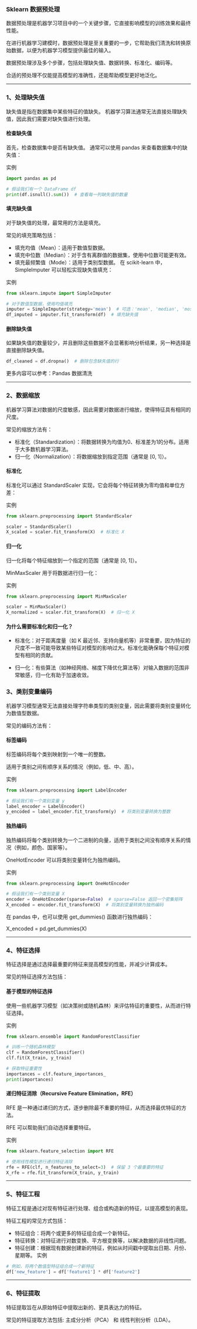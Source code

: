 ### Sklearn 数据预处理
数据预处理是机器学习项目中的一个关键步骤，它直接影响模型的训练效果和最终性能。

在进行机器学习建模时，数据预处理是至关重要的一步，它帮助我们清洗和转换原始数据，以便为机器学习模型提供最佳的输入。

数据预处理涉及多个步骤，包括处理缺失值、数据转换、标准化、编码等。

合适的预处理不仅能提高模型的准确性，还能帮助模型更好地泛化。
***
### 1、处理缺失值
缺失值是指在数据集中某些特征的值缺失。
机器学习算法通常无法直接处理缺失值，因此我们需要对缺失值进行处理。

#### 检查缺失值
首先，检查数据集中是否有缺失值。
通常可以使用 pandas 来查看数据集中的缺失值：

实例
```python
import pandas as pd

# 假设我们有一个 DataFrame df
print(df.isnull().sum())  # 查看每一列缺失值的数量
```
#### 填充缺失值
对于缺失值的处理，最常用的方法是填充。

常见的填充策略包括：

 - 填充均值（Mean）：适用于数值型数据。
 - 填充中位数（Median）：对于含有离群值的数据集，使用中位数可能更有效。
 - 填充最频繁值（Mode）：适用于类别型数据。
在 scikit-learn 中，SimpleImputer 可以轻松实现缺失值填充：

实例
```python
from sklearn.impute import SimpleImputer

# 对于数值型数据，使用均值填充
imputer = SimpleImputer(strategy='mean')  # 可选：'mean', 'median', 'most_frequent'
df_imputed = imputer.fit_transform(df)  # 填充缺失值
```

#### 删除缺失值
如果缺失值的数量较少，并且删除这些数据不会显著影响分析结果，另一种选择是直接删除缺失值。
```python
df_cleaned = df.dropna()  # 删除包含缺失值的行
```
更多内容可以参考：Pandas 数据清洗

***
### 2、数据缩放
机器学习算法对数据的尺度敏感，因此需要对数据进行缩放，使得特征具有相同的尺度。

常见的缩放方法有：

 - 标准化（Standardization）：将数据转换为均值为0、标准差为1的分布。适用于大多数机器学习算法。
 - 归一化（Normalization）：将数据缩放到指定范围（通常是 [0, 1]）。
#### 标准化
标准化可以通过 StandardScaler 实现，它会将每个特征转换为零均值和单位方差：

实例
```python
from sklearn.preprocessing import StandardScaler

scaler = StandardScaler()
X_scaled = scaler.fit_transform(X)  # 标准化 X
```
#### 归一化
归一化将每个特征缩放到一个指定的范围（通常是 [0, 1]）。

MinMaxScaler 用于将数据进行归一化：

实例
```python
from sklearn.preprocessing import MinMaxScaler

scaler = MinMaxScaler()
X_normalized = scaler.fit_transform(X)  # 归一化 X
```
#### 为什么需要标准化和归一化？
 - 标准化：对于距离度量（如 K 最近邻、支持向量机等）非常重要，因为特征的尺度不一致可能导致某些特征对模型的影响过大。标准化能确保每个特征对模型有相同的贡献。

 - 归一化：有些算法（如神经网络、梯度下降优化算法等）对输入数据的范围非常敏感，归一化有助于加速收敛。

### 3、类别变量编码
机器学习模型通常无法直接处理字符串类型的类别变量，因此需要将类别变量转化为数值型数据。

常见的编码方法有：

#### 标签编码
标签编码将每个类别映射到一个唯一的整数。

适用于类别之间有顺序关系的情况（例如，低、中、高）。

实例
```python
from sklearn.preprocessing import LabelEncoder

# 假设我们有一个类别变量 y
label_encoder = LabelEncoder()
y_encoded = label_encoder.fit_transform(y)  # 将类别变量转换为整数
```
#### 独热编码
独热编码将每个类别转换为一个二进制的向量，适用于类别之间没有顺序关系的情况（例如，颜色、国家等）。

OneHotEncoder 可以将类别变量转化为独热编码。

实例
```python
from sklearn.preprocessing import OneHotEncoder

# 假设我们有一个类别变量 X
encoder = OneHotEncoder(sparse=False)  # sparse=False 返回一个密集矩阵
X_encoded = encoder.fit_transform(X)  # 将类别变量转换为独热编码
```
在 pandas 中，也可以使用 get_dummies() 函数进行独热编码：

X_encoded = pd.get_dummies(X)
***
### 4、特征选择
特征选择是通过选择最重要的特征来提高模型的性能，并减少计算成本。

常见的特征选择方法包括：

#### 基于模型的特征选择
使用一些机器学习模型（如决策树或随机森林）来评估特征的重要性，从而进行特征选择。

实例
```python
from sklearn.ensemble import RandomForestClassifier

# 训练一个随机森林模型
clf = RandomForestClassifier()
clf.fit(X_train, y_train)

# 获取特征重要性
importances = clf.feature_importances_
print(importances)
```
#### 递归特征消除（Recursive Feature Elimination，RFE）

RFE 是一种通过递归的方式，逐步删除最不重要的特征，从而选择最优特征的方法。

RFE 可以帮助我们自动选择重要特征。

实例
```python
from sklearn.feature_selection import RFE

# 使用线性模型进行递归特征消除
rfe = RFE(clf, n_features_to_select=3)  # 保留 3 个最重要的特征
X_rfe = rfe.fit_transform(X_train, y_train)
```

***
### 5、特征工程
特征工程是通过对现有特征进行处理、组合或构造新的特征，以提高模型的表现。

特征工程的常见方式包括：

 - 特征组合：将两个或更多的特征组合成一个新特征。
 - 特征转换：对特征进行对数变换、平方根变换等，以解决数据的非线性问题。
 - 特征创建：根据现有数据创建新的特征，例如从时间戳中提取出日期、月份、星期等。
实例
```python
# 例如，将两个数值型特征组合成一个新特征
df['new_feature'] = df['feature1'] * df['feature2']
```

***
### 6、特征提取
特征提取旨在从原始特征中提取出新的、更具表达力的特征。

常见的特征提取方法包括: 主成分分析（PCA） 和 线性判别分析（LDA）。



